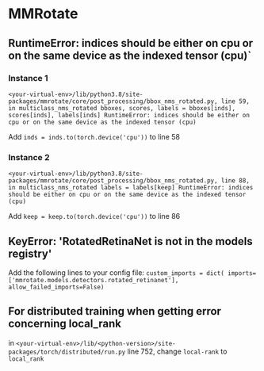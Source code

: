 # MMRotate
## RuntimeError: indices should be either on cpu or on the same device as the indexed tensor (cpu)`
### Instance 1
`<your-virtual-env>/lib/python3.8/site-packages/mmrotate/core/post_processing/bbox_nms_rotated.py, line 59, in multiclass_nms_rotated
    bboxes, scores, labels = bboxes[inds], scores[inds], labels[inds]
RuntimeError: indices should be either on cpu or on the same device as the indexed tensor (cpu)`

Add `inds = inds.to(torch.device('cpu'))` to line 58

### Instance 2
`<your-virtual-env>/lib/python3.8/site-packages/mmrotate/core/post_processing/bbox_nms_rotated.py, line 88, in multiclass_nms_rotated
    labels = labels[keep]
RuntimeError: indices should be either on cpu or on the same device as the indexed tensor (cpu)`

Add `keep = keep.to(torch.device('cpu'))` to line 86

## KeyError: 'RotatedRetinaNet is not in the models registry'

Add the following lines to your config file:
`custom_imports = dict(
    imports=['mmrotate.models.detectors.rotated_retinanet'],
    allow_failed_imports=False)`


## For distributed training when getting error concerning local_rank
in `<your-virtual-env>/lib/<python-version>/site-packages/torch/distributed/run.py` line 752,
change `local-rank` to `local_rank`
